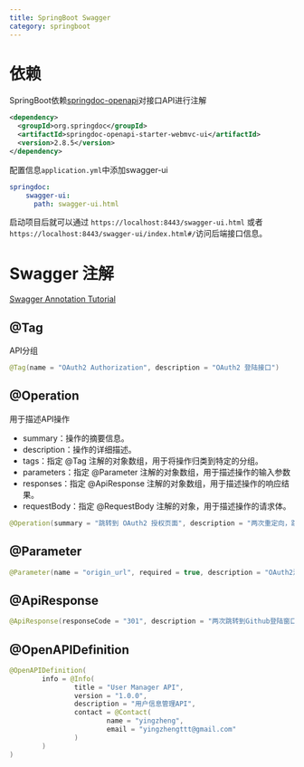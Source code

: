 ```yaml
---
title: SpringBoot Swagger
category: springboot
---
```


# 依赖

SpringBoot依赖[springdoc-openapi](https://springdoc.org/)对接口API进行注解

```xml
<dependency>
  <groupId>org.springdoc</groupId>
  <artifactId>springdoc-openapi-starter-webmvc-ui</artifactId>
  <version>2.8.5</version>
</dependency>
```

配置信息`application.yml`中添加swagger-ui

```yaml
springdoc:
    swagger-ui:
      path: swagger-ui.html
```

启动项目后就可以通过 `https://localhost:8443/swagger-ui.html` 或者`https://localhost:8443/swagger-ui/index.html#/`访问后端接口信息。

# Swagger 注解

[Swagger Annotation Tutorial](https://blog.csdn.net/qq_52774158/article/details/131081371)

## @Tag

API分组

```java
@Tag(name = "OAuth2 Authorization", description = "OAuth2 登陆接口")
```

## @Operation

用于描述API操作

* summary：操作的摘要信息。
* description：操作的详细描述。
* tags：指定 @Tag 注解的对象数组，用于将操作归类到特定的分组。
* parameters：指定 @Parameter 注解的对象数组，用于描述操作的输入参数
* responses：指定 @ApiResponse 注解的对象数组，用于描述操作的响应结果。
* requestBody：指定 @RequestBody 注解的对象，用于描述操作的请求体。

```java
@Operation(summary = "跳转到 OAuth2 授权页面", description = "两次重定向，跳转到Github登陆页面，登陆后与后端交换Token，最后跳转到origin_url")
```

## @Parameter

```java
@Parameter(name = "origin_url", required = true, description = "OAuth2流程结束后会跳转到该URL")
```

## @ApiResponse

```java
@ApiResponse(responseCode = "301", description = "两次跳转到Github登陆窗口")
```

## @OpenAPIDefinition

```java
@OpenAPIDefinition(
        info = @Info(
                title = "User Manager API",
                version = "1.0.0",
                description = "用户信息管理API",
                contact = @Contact(
                        name = "yingzheng",
                        email = "yingzhengttt@gmail.com"
                )
        )
)
```

